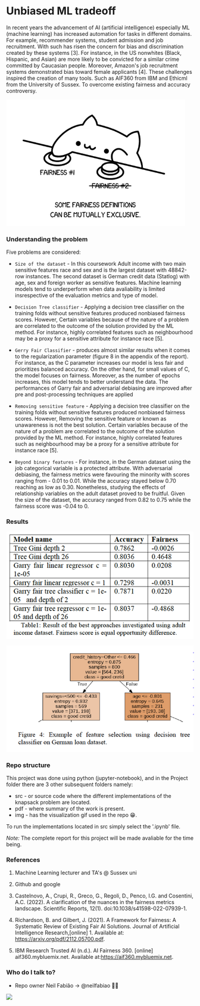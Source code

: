 # Unbiased ML tradeoff  #

In recent years the advancement of AI (artificial intelligence) especially ML (machine learning) has increased automation for tasks in different domains. For example, recommender systems, student admission and job recruitment. With such has risen the concern for bias and discrimination created by these systems [3]. For instance, in the US nonwhites (Black, Hispanic, and Asian) are more likely to be convicted for a similar crime committed by Caucasian people. Moreover, Amazon's job recruitment systems demonstrated bias toward female applicants [4]. These challenges inspired the creation of many tools. Such as AIF360 from IBM and Ethicml from the University of Sussex. To overcome existing fairness and accuracy controversy.

![alt-text-1](/Project/img/bongo.gif)

### Understanding the problem ###

Five problems are considered: 

* `Size of the dataset` - In this coursework Adult income with two main sensitive features race and sex and is the largest dataset with 48842-row instances. The second dataset is German credit data (Statlog) with age, sex and foreign worker as sensitive features. Machine learning models tend to underperform when data avaliability is limited insrespective of the evaluation metrics and type of model. 

* `Decision Tree classifier` - Applying a decision tree classifier on the training folds without sensitive features produced nonbiased fairness scores. However, Certain variables because of the nature of a problem are correlated to the outcome of the solution provided by the ML method. For instance, highly correlated features such as neighbourhood may be a proxy for a sensitive attribute for instance race [5]. 

* `Gerry Fair Classifier` - produces almost similar results when it comes to the regularization parameter (figure 8 in the appendix of the report). For instance, as the C parameter increases our model is less fair and prioritizes balanced accuracy. On the other hand, for small values of C, the model focuses on fairness. Moreover, as the number of epochs increases, this model tends to better understand the data. The performances of Garry fair and adversarial
debiasing are improved after pre and post-processing techniques are applied

* `Removing sensitive feature` -  Applying a decision tree classifier on the training folds without sensitive features produced nonbiased fairness scores. However, Removing the sensitive feature or known as unawareness is not the best solution. Certain variables because of the nature of a problem are correlated to the outcome of the solution provided by the ML method. For instance, highly correlated features such as neighbourhood may be a proxy for a sensitive attribute for instance race [5].

* `Beyond binary features` - For instance, in the German dataset using the job categorical variable is a protected attribute. With adversarial debiasing, the fairness metrics were favouring the minority with scores ranging from - 0.01 to 0.01. While the accuracy stayed below 0.70 reaching as low as 0.30. Nonetheless, studying the effects of relationship variables on the adult dataset proved to be fruitful. Given the size of the dataset, the accuracy ranged from 0.82 to 0.75 while the fairness score was -0.04 to 0.

### Results ###

![alt-text-1](/Project/img/res1.png)

![alt-text-1](/Project/img/res2.png)

### Repo structure ###

This project was done using python (jupyter-notebook), and in the Project folder there are 3 other subsequent folders namely:

* src - or source code where the different implementations of the knapsack problem are located. 
* pdf - where summary of the work is present. 
* img - has the visualization gif used in the repo 😁.

To run the implementations located in src simply select the '.ipynb' file. 

*Note:* The complete report for this project will be made avaliable for the time being.

### References ###

1. Machine Learning lecturer and TA's @ Sussex uni

2. Github and google

3. Castelnovo, A., Crupi, R., Greco, G., Regoli, D., Penco, I.G. and Cosentini, A.C. (2022). A clarification of the nuances in the fairness metrics landscape. Scientific Reports, 12(1). doi:10.1038/s41598-022-07939-1.

4. Richardson, B. and Gilbert, J. (2021). A Framework for Fairness: A Systematic Review of Existing Fair AI Solutions. Journal of Artificial Intelligence Research,[online] 1. Available at: https://arxiv.org/pdf/2112.05700.pdf.

5. IBM Research Trusted AI (n.d.). AI Fairness 360. [online] aif360.mybluemix.net. Available at:https://aif360.mybluemix.net.


### Who do I talk to? ###

* Repo owner Neil Fabião -> @neilfabiao ✌🏾

![](https://komarev.com/ghpvc/?username=neilyML120&color=red)
